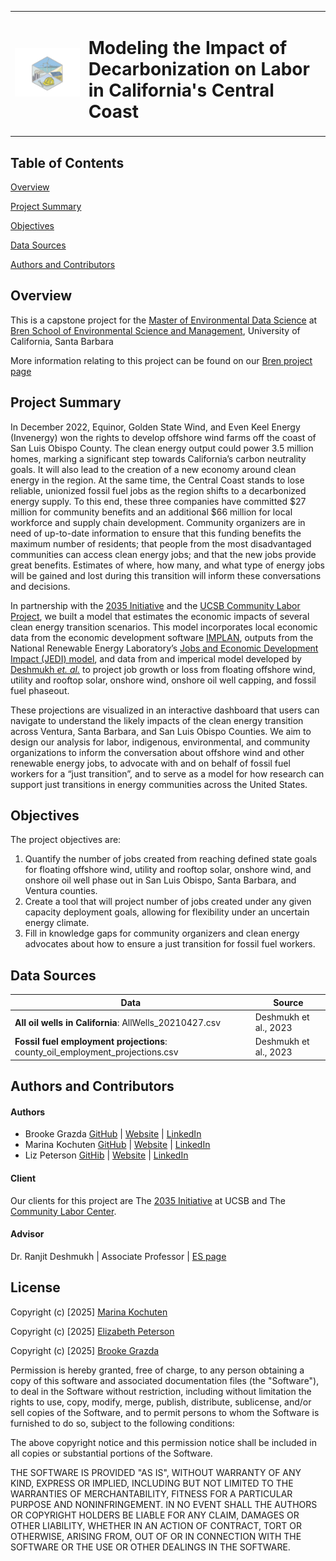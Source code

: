 <table>
  <tr>
    <td>
      <img src="https://github.com/DeCCCarb/.github/blob/main/profile/DeCCCarb_Hex.png" 
           alt="DeCCCarb Capstone group logo: hex sticker with solar panel, floating offshore wind, smoke stack, and hard hat with wrench" 
           width="600">
    </td>
    <td>
      <h1>
        Modeling the Impact of Decarbonization on Labor in California's Central Coast
      </h1>
    </td>
  </tr>
</table>


## Table of Contents 
[Overview](#overview)

[Project Summary](#project-summary)

[Objectives](#objectives)

[Data Sources](#data-sources)

[Authors and Contributors](#authors-and-contributors) 


## Overview

This is a capstone project for the [Master of Environmental Data Science](https://bren.ucsb.edu/masters-programs/master-environmental-data-science) at [Bren School of Environmental Science and Management](https://bren.ucsb.edu/), University of California, Santa Barbara

More information relating to this project can be found on our [Bren project page](https://bren.ucsb.edu/projects/modeling-impact-decarbonization-labor-californias-central-coast)

## Project Summary

In December 2022, Equinor, Golden State Wind, and Even Keel Energy (Invenergy) won the rights to develop offshore wind farms off the coast of San Luis Obispo County. The clean energy output could power 3.5 million homes, marking a significant step towards California’s carbon neutrality goals. It will also lead to the creation of a new economy around clean energy in the region. At the same time, the Central Coast stands to lose reliable, unionized fossil fuel jobs as the region shifts to a decarbonized energy supply. To this end, these three companies have committed $27 million for community benefits and an additional $66 million for local workforce and supply chain development. Community organizers are in need of up-to-date information to ensure that this funding benefits the maximum number of residents; that people from the most disadvantaged communities can access clean energy jobs; and that the new jobs provide great benefits. Estimates of where, how many, and what type of energy jobs will be gained and lost during this transition will inform these conversations and decisions. 

In partnership with the [2035 Initiative](https://www.2035initiative.com) and the [UCSB Community Labor Project](https://www.blumcenter.ucsb.edu/initiatives/ccrei), we built a model that estimates the economic impacts of several clean energy transition scenarios. This model incorporates local economic data from the economic development software [IMPLAN](https://blog.implan.com/what-is-implan), outputs from the National Renewable Energy Laboratory’s [Jobs and Economic Development Impact (JEDI) model](https://www.google.com/search?client=safari&rls=en&q=jedi+model&ie=UTF-8&oe=UTF-8), and data from and imperical model developed by [Deshmukh *et. al.*](https://asu.elsevierpure.com/en/publications/equitable-low-carbon-transition-pathways-for-californias-oil-extr) to project job growth or loss from floating offshore wind, utility and rooftop solar, onshore wind, onshore oil well capping, and fossil fuel phaseout. 

These projections are visualized in an interactive dashboard that users can navigate to understand the likely impacts of the clean energy transition across Ventura, Santa Barbara, and San Luis Obispo Counties. We aim to design our analysis for labor, indigenous, environmental, and community organizations to inform the conversation about offshore wind and other renewable energy jobs, to advocate with and on behalf of fossil fuel workers for a “just transition”, and to serve as a model for how research can support just transitions in energy communities across the United States.

## Objectives 

The project objectives are:

1. Quantify the number of jobs created from reaching defined state goals for floating offshore wind, utility and rooftop solar, onshore wind, and onshore oil well phase out in San Luis Obispo, Santa Barbara, and Ventura counties. 
2. Create a tool that will project number of jobs created under any given capacity deployment goals, allowing for flexibility under an uncertain energy climate.
3. Fill in knowledge gaps for community organizers and clean energy advocates about how to ensure a just transition for fossil fuel workers. 


## Data Sources 

| Data                                                                                         | Source 
| -------------------------------------------------------------------------------------------- | ------------------------------------- |
| **All oil wells in California**: AllWells_20210427.csv | Deshmukh et al., 2023 |
| **Fossil fuel employment projections**: county_oil_employment_projections.csv | Deshmukh et al., 2023  |

## Authors and Contributors 

#### Authors 

- Brooke Grazda  [GitHub](https://github.com/bgrazda) | [Website](https://bgrazda.github.io/) | [LinkedIn](https://www.linkedin.com/in/brooke-grazda-a02248217/) 
- Marina Kochuten  [GitHub](https://github.com/marinakochuten) | [Website](https://marinakochuten.github.io/) | [LinkedIn](https://www.linkedin.com/in/marina-kochuten-4786b6324/) 
- Liz Peterson  [GitHib](https://github.com/egp4aq) | [Website](https://egp4aq.github.io/) | [LinkedIn](https://www.linkedin.com/in/elizabeth-peterson-85046b204/)
 
#### Client 

Our clients for this project are The [2035 Initiative](https://www.2035initiative.com/) at UCSB and The [Community Labor Center](https://laborcenter.ucsb.edu/). 

#### Advisor 

Dr. Ranjit Deshmukh | Associate Professor | [ES page](https://es.ucsb.edu/people/ranjit-deshmukh)

## License
Copyright (c) [2025] [Marina Kochuten](https://github.com/marinakochuten)

Copyright (c) [2025] [Elizabeth Peterson](https://github.com/egp4aq)

Copyright (c) [2025] [Brooke Grazda](https://github.com/bgrazda)

Permission is hereby granted, free of charge, to any person obtaining a copy
of this software and associated documentation files (the "Software"), to deal
in the Software without restriction, including without limitation the rights
to use, copy, modify, merge, publish, distribute, sublicense, and/or sell
copies of the Software, and to permit persons to whom the Software is
furnished to do so, subject to the following conditions:

The above copyright notice and this permission notice shall be included in all
copies or substantial portions of the Software.

THE SOFTWARE IS PROVIDED "AS IS", WITHOUT WARRANTY OF ANY KIND, EXPRESS OR
IMPLIED, INCLUDING BUT NOT LIMITED TO THE WARRANTIES OF MERCHANTABILITY,
FITNESS FOR A PARTICULAR PURPOSE AND NONINFRINGEMENT. IN NO EVENT SHALL THE
AUTHORS OR COPYRIGHT HOLDERS BE LIABLE FOR ANY CLAIM, DAMAGES OR OTHER
LIABILITY, WHETHER IN AN ACTION OF CONTRACT, TORT OR OTHERWISE, ARISING FROM,
OUT OF OR IN CONNECTION WITH THE SOFTWARE OR THE USE OR OTHER DEALINGS IN THE
SOFTWARE.
